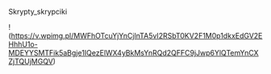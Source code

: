 Skrypty_skrypciki


!(https://v.wpimg.pl/MWFhOTcuYjYnCjlnTA5vI2RSbT0KV2F1M0p1dkxEdGV2EHhhU1o-MDEYYSMTFik5aBgje1IQezElWX4yBkMsYnRQd2QFFC9jJwp6YlQTemYnCXZjTQUjMGQV)
